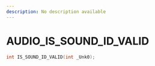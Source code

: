 ```yaml
---
description: No description available 
---
```


# AUDIO\_IS_SOUND_ID_VALID

```cpp
int IS_SOUND_ID_VALID(int _Unk0);
```